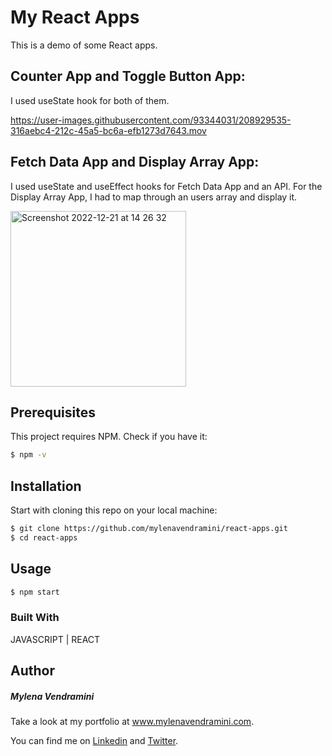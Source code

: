 # My React Apps

This is a demo of some React apps.

## Counter App and Toggle Button App:

I used useState hook for both of them.

https://user-images.githubusercontent.com/93344031/208929535-316aebc4-212c-45a5-bc6a-efb1273d7643.mov

## Fetch Data App and Display Array App:

I used useState and useEffect hooks for Fetch Data App and an API.
For the Display Array App, I had to map through an users array and display it.

<img width="281" alt="Screenshot 2022-12-21 at 14 26 32" src="https://user-images.githubusercontent.com/93344031/208929568-17ef307e-3e05-43a4-9f5c-7a27df64804d.png">

## Prerequisites

This project requires NPM. Check if you have it:

```bash
$ npm -v
```

## Installation

Start with cloning this repo on your local machine:

```bash
$ git clone https://github.com/mylenavendramini/react-apps.git
$ cd react-apps
```

## Usage

```bash
$ npm start
```

### Built With

JAVASCRIPT | REACT

## Author

##### Mylena Vendramini

Take a look at my portfolio at www.mylenavendramini.com.

You can find me on [Linkedin](https://www.linkedin.com/in/mylenavendramini/) and [Twitter](https://twitter.com/mmvendramini).
